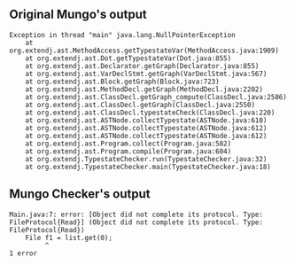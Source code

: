 ## Original Mungo's output

```
Exception in thread "main" java.lang.NullPointerException
	at org.extendj.ast.MethodAccess.getTypestateVar(MethodAccess.java:1909)
	at org.extendj.ast.Dot.getTypestateVar(Dot.java:855)
	at org.extendj.ast.Declarator.getGraph(Declarator.java:855)
	at org.extendj.ast.VarDeclStmt.getGraph(VarDeclStmt.java:567)
	at org.extendj.ast.Block.getGraph(Block.java:723)
	at org.extendj.ast.MethodDecl.getGraph(MethodDecl.java:2202)
	at org.extendj.ast.ClassDecl.getGraph_compute(ClassDecl.java:2586)
	at org.extendj.ast.ClassDecl.getGraph(ClassDecl.java:2550)
	at org.extendj.ast.ClassDecl.typestateCheck(ClassDecl.java:220)
	at org.extendj.ast.ASTNode.collectTypestate(ASTNode.java:610)
	at org.extendj.ast.ASTNode.collectTypestate(ASTNode.java:612)
	at org.extendj.ast.ASTNode.collectTypestate(ASTNode.java:612)
	at org.extendj.ast.Program.collect(Program.java:582)
	at org.extendj.ast.Program.compile(Program.java:604)
	at org.extendj.TypestateChecker.run(TypestateChecker.java:32)
	at org.extendj.TypestateChecker.main(TypestateChecker.java:18)```

## Mungo Checker's output

```
Main.java:7: error: [Object did not complete its protocol. Type: FileProtocol{Read}] (Object did not complete its protocol. Type: FileProtocol{Read})
    File f1 = list.get(0);
         ^
1 error```
